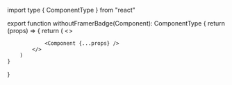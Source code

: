 import type { ComponentType } from "react"

export function withoutFramerBadge(Component): ComponentType {
    return (props) => {
        return (
            <>
                <style>
                    {`
                        #__framer-badge-container { display: none !important; }
                    `}
                </style>

                <Component {...props} />
            </>
        )
    }
}
